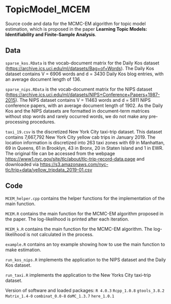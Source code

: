 # TopicModel_MCEM

Source code and data for the MCMC-EM algorithm for topic model estimation, which is proposed in the paper **Learning Topic Models: Identifiability and Finite-Sample Analysis**.

## Data

`sparse_kos.RData` is the vocab-document matrix for the Daily Kos dataset (https://archive.ics.uci.edu/ml/datasets/Bag+of+Words). The Daily Kos dataset contains V = 6906 words and d = 3430 Daily Kos blog entries, with an average document length of 136. 

`sparse_nips.RData` is the vocab-document matrix for the NIPS dataset (https://archive.ics.uci.edu/ml/datasets/NIPS+Conference+Papers+1987-2015). The NIPS dataset contains V = 11463 words and d = 5811 NIPS conference papers, with an average document length of 1902. As the Daily Kos and the NIPS datasets are formatted in document-term matrices without stop words and rarely occurred words, we do not make any pre-processing procedures.

`taxi_19.csv` is the discretized New York City taxi-trip dataset. This dataset contains 7,667,792 New York City yellow cab trips in January 2019. The location information is discretized into 263 taxi zones with 69 in Manhattan, 69 in Queens, 61 in Brooklyn, 43 in Bronx, 20 in Staten Island and 1 in EWR. The original file can be accessed from the webpage https://www1.nyc.gov/site/tlc/about/tlc-trip-record-data.page and downloaded via https://s3.amazonaws.com/nyc-tlc/trip+data/yellow_tripdata_2019-01.csv


## Code

`MCEM_helper.cpp` contains the helper functions for the implementation of the main function. 

`MCEM.R` contains the main function for the MCMC-EM algorithm proposed in the paper. The log-likelihood is printed after each iteration.

`MCEM_k.R` contains the main function for the MCMC-EM algorithm. The log-likelihood is not calculated in the process.

`example.R` contains an toy example showing how to use the main function to make estimation.

`run_kos_nips.R` implements the application to the NIPS dataset and the Daily Kos dataset.

`run_taxi.R` implements the application to the New Yorks City taxi-trip dataset.

Version of software and loaded packages:
`R 4.0.3`
`Rcpp_1.0.8`
`gtools_3.8.2`
`Matrix_1.4-0`
`combinat_0.0-8`
`doMC_1.3.7`
`here_1.0.1`
